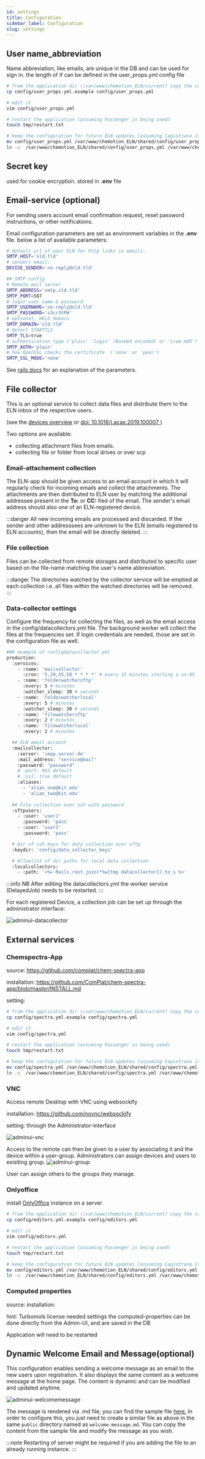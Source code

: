 ```yaml
---
id: settings
title: Configuration
sidebar_label: Configuration
slug: settings
---
```


## User name_abbreviation
Name abbreviation, like emails, are unique in the DB and can be used for sign in.
the length of if can be defined in the user_props.yml config file

```sh
# from the application dir (/var/www/chemotion_ELN/current) copy the config file 
cp config/user_props.yml.example config/user_props.yml

# edit it
vim config/user_props.yml

# restart the application (assuming Passenger is being used)
touch tmp/restart.txt

# keep the configuration for future ELN updates (assuming Capistrano is used)
mv config/user_props.yml /var/www/chemotion_ELN/shared/config/user_props.yml
ln -s  /var/www/chemotion_ELN/shared/config/user_props.yml /var/www/chemotion_ELN/current/config/user_props.yml
```


## Secret key 
used for cookie encryption.
stored in <b>.env</b> file

## Email-service (optional)

For sending users account email confirmation request, reset password instructions, or other notifications.
 
Email configuration parameters are set as environment variables in the <b>.env</b> file. 
below a list of available parameters:

```sh
# default url of your ELN for http links in emails:
SMTP_HOST='sld.tld' 
# senders email:
DEVISE_SENDER='no-reply@sld.tld' 

## SMTP config 
# Remote mail server
SMTP_ADDRESS='smtp.sld.tld'
SMTP_PORT=587
# login user name & password:
SMTP_USERNAME='no-reply@sld.tld' 
SMTP_PASSWORD='s3cr3tPW'
# optional, HELO domain
SMTP_DOMAIN='sld.tld'
# detect STARTTLS
SMTP_TLS=true
# authentication type ('plain' 'login' (Base64 encoded) or 'cram_md5')
SMTP_AUTH='plain'
# how OpenSSL checks the certificate  ('none' or 'peer') 
SMTP_SSL_MODE='none'


```

See [rails docs](https://guides.rubyonrails.org/action_mailer_basics.html#action-mailer-configuration) for an explanation of the parameters.


## File collector 

This is an optional service to collect data files and distribute them to the ELN inbox of the respective users.

(see the [devices overview](devices) or [doi: 10.1016/j.acax.2019.100007 ](https://doi.org/10.1016/j.acax.2019.100007 ))

Two options are available:
- collecting attachment files from emails.
- collecting file or folder from local drives or over scp

### Email-attachement collection 

The ELN-app should be given access to an email account in which it will regularly check for incoming emails and collect the attachments.
The attachments are then distributed to ELN user by matching the additional addressee present in the __To:__ or __CC:__ fied of the email. The sender's email address should also one of an ELN-registered device. 

:::danger 
All new incoming emails are processed and discarded. 
If the sender and other addresssees are unknown to the ELN (emails registered to ELN accounts), then the email will be directly deleted.
:::


### File collection

Files can be collected from remote storages and distributed to specific user based on the file-name matching the user's name abbreviation.

:::danger 
The directories watched by the collector service will be emptied at each collection i.e. all files within the watched directories will be removed.
:::


### Data-collector settings

Configure the frequency for collecting the files, as well as the email access in the config/datacollectors.yml file.
The background worker will collect the files at the frequencies set.
If login credentials are needed, those are set in the configuration file as well.

```sh
### example of configdatacollector.yml 
production:
  :services:
    - :name: 'mailcollector'
      :cron: '5,20,35,50 * * * *' # every 15 minutes starting a xx:05
    - :name: 'folderwatchersftp'
      :every: 5 # minutes
      :watcher_sleep: 30 # seconds
    - :name: 'folderwatcherlocal'
      :every: 5 # minutes
      :watcher_sleep: 30 # seconds
    - :name: 'filewatchersftp'
      :every: 2 # minutes
    - :name: 'filewatcherlocal'
      :every: 2 # minutes

  ## ELN email account
  :mailcollector:
    :server: 'imap.server.de'
    :mail_address: "service@mail"
    :password: "password"
    # :port: 993 default
    # :ssl: true default
    :aliases:
      - 'alias_one@kit.edu'
      - 'alias_two@kit.edu'
  
  ## File collection over ssh with password 
  :sftpusers:
    - :user: 'user1'
      :password: 'pass'
    - :user: 'user2'
      :password: 'pass'

  # Dir of ssh keys for data collection over sftp
  :keydir: 'config/data_collector_keys'

  # Allowlist of dir paths for local data collection
  :localcollectors:
    - :path: '<%= Rails.root.join(*%w[tmp datacollector]).to_s %>'
```

:::info NB
After editing the datacollectors.yml the worker service (DelayedJob) needs to be restarted.
:::

For each registered Device, a collection job can be set up through the administrator interface:

![adminui-datacollector](../../static/img/adminui-datacollector.png)



## External services 

### Chemspectra-App

source: https://github.com/complat/chem-spectra-app

installation: https://github.com/ComPlat/chem-spectra-app/blob/master/INSTALL.md

setting: 

```sh
# from the application dir (/var/www/chemotion_ELN/current) copy the config file 
cp config/spectra.yml.example config/spectra.yml

# edit it
vim config/spectra.yml

# restart the application (assuming Passenger is being used)
touch tmp/restart.txt

# keep the configuration for future ELN updates (assuming Capistrano is used)
mv config/spectra.yml /var/www/chemotion_ELN/shared/config/spectra.yml
ln -s  /var/www/chemotion_ELN/shared/config/spectra.yml /var/www/chemotion_ELN/current/config/spectra.yml
```

### VNC
Access  remote Desktop with VNC using websockify

installation: https://github.com/novnc/websockify

setting: through the Administrator-interface

![adminui-vnc](../../static/img/adminui-vnc.png)

Access to the remote can then be given to a user by associating it and the device within a user-group.
Administrators can assign devices and users to exisiting group.
![adminui-group](../../static/img/adminui-group.png)

User can assign others to the groups they manage.


### Onlyoffice

install  [OnlyOffice](https://helpcenter.onlyoffice.com/installation/docs-community-install-ubuntu.aspx?_ga=2.2091185.1060566386.1612303438-123622021.1612303437) instance on a server

```sh
# from the application dir (/var/www/chemotion_ELN/current) copy the config file 
cp config/editors.yml.example config/editors.yml

# edit it
vim config/editors.yml

# restart the application (assuming Passenger is being used)
touch tmp/restart.txt

# keep the configuration for future ELN updates (assuming Capistrano is used)
mv config/editors.yml /var/www/chemotion_ELN/shared/config/editors.yml
ln -s  /var/www/chemotion_ELN/shared/config/editors.yml /var/www/chemotion_ELN/current/config/editors.yml
```

### Computed properties 

source:
installation:  

hint: Turbomols license needed
settings the computed-properties can be done directly from the Admin-UI, and are saved in the DB

Application will need to be restarted

## Dynamic Welcome Email and Message(optional)

This configuration enables sending a welcome message as an email to the new users upon registration. It also displays the same content as a welcome message at the home page. The content is dynamic and can be modified and updated anytime.

![adminui-welcomemessage](../../static/img/adminui-welcomemessage.PNG)

The message is rendered via .md file, you can find the sample file [here.](https://github.com/ComPlat/chemotion_ELN/blob/development-5/public/welcome-message-sample.md)
In order to configure this, you just need to create a similar file as above in the same `public` directory named as `welcome-message.md`. You can copy the content from the sample file and modify the message as you wish.

:::note
Restarting of server might be required if you are adding the file to an already running instance.
:::




